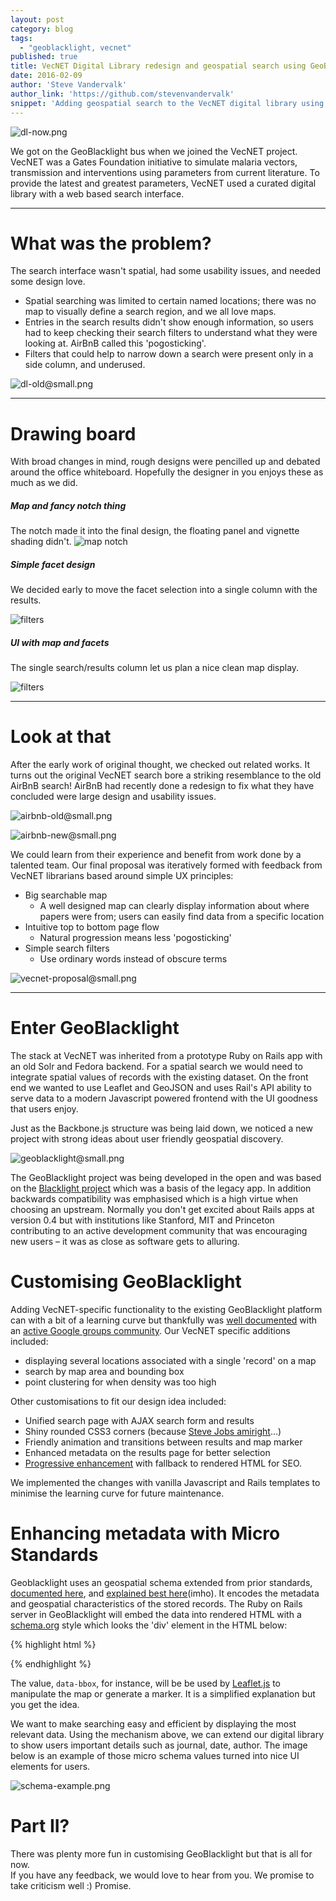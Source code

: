 ```yaml
---
layout: post
category: blog
tags:
  - "geoblacklight, vecnet"
published: true
title: VecNET Digital Library redesign and geospatial search using GeoBlacklight
date: 2016-02-09
author: 'Steve Vandervalk'
author_link: 'https://github.com/stevenvandervalk'
snippet: 'Adding geospatial search to the VecNET digital library using GeoBlacklight.'
---
```

![dl-now.png](../images/dl-new-map-fiddled@splash@1600.png)

We got on the GeoBlacklight bus when we joined the VecNET project.  VecNET was a Gates Foundation initiative to simulate malaria vectors, transmission and interventions using parameters from current literature.  To provide the latest and greatest parameters, VecNET used a curated digital library with a web based search interface.

---
# What was the problem?

The search interface wasn't spatial, had some usability issues, and needed some design love.

  - Spatial searching was limited to certain named locations; there was no map to visually define a search region, and we all love maps.
  - Entries in the search results didn't show enough information, so users had to keep checking their search filters to understand what they were looking at.  AirBnB called this 'pogosticking'.
  - Filters that could help to narrow down a search were present only in a side column, and underused.


![dl-old@small.png](../images/dl-old@small.png)

---
# Drawing board
With broad changes in mind, rough designs were pencilled up and debated around the office whiteboard.  Hopefully the designer in you enjoys these as much as we did.

##### Map and fancy notch thing

The notch made it into the final design, the floating panel and vignette shading didn't.
![map notch](../images/sketches/map-notch@small.png)

##### Simple facet design

We decided early to move the facet selection into a single column with the results.

![filters](../images/sketches/facets@small.png)

##### UI with map and facets

The single search/results column let us plan a nice clean map display.

![filters](../images/sketches/ui@small.png)

---
# Look at that
After the early work of original thought, we checked out related works. It turns out the original VecNET search bore a striking resemblance to the old AirBnB search!  AirBnB had recently done a redesign to fix what they have concluded were large design and usability issues.

![airbnb-old@small.png](../images/airbnb-old@small.png)

![airbnb-new@small.png](../images/airbnb-new@small.png)

We could learn from their experience and benefit from work done by a talented team.
Our final proposal was iteratively formed with feedback from VecNET librarians based around simple UX principles:

 - Big searchable map
    - A well designed map can clearly display information about where papers were from; users can easily find data from a specific location
 - Intuitive top to bottom page flow
    - Natural progression means less 'pogosticking'
 - Simple search filters
    - Use ordinary words instead of obscure terms



![vecnet-proposal@small.png](../images/vecnet-proposal@small.png)

---

# Enter GeoBlacklight
The stack at VecNET was inherited from a prototype Ruby on Rails app with an old Solr and Fedora backend.  For a spatial search we would need to integrate spatial values of records with the existing dataset.  On the front end we wanted to use Leaflet and GeoJSON and uses Rail's API ability to serve data to a modern Javascript powered frontend with the UI goodness that users enjoy.

Just as the Backbone.js structure was being laid down, we noticed a new project with strong ideas about user friendly geospatial discovery.

![geoblacklight@small.png](../images/geoblacklight@small.png)

The GeoBlacklight project was being developed in the open and was based on the [Blacklight project](http://projectblacklight.org/) which was a basis of the legacy app.  In addition backwards compatibility was emphasised which is a high virtue when choosing an upstream.
Normally you don't get excited about Rails apps at version 0.4 but with institutions like Stanford, MIT and Princeton contributing to an active development community that was encouraging new users – it was as close as software gets to alluring.


# Customising GeoBlacklight
Adding VecNET-specific functionality to the existing GeoBlacklight platform can with a bit of a learning curve but thankfully was [well documented](http://geoblacklight.org/tutorials.html) with an [active Google groups community](https://groups.google.com/forum/#!forum/geoblacklight-working-group).
Our VecNET specific additions included:

  - displaying several locations associated with a single 'record' on a map
  - search by map area and bounding box
  - point clustering for when density was too high

Other customisations to fit our design idea included:

  - Unified search page with AJAX search form and results
  - Shiny rounded CSS3 corners (because [Steve Jobs amiright](http://www.folklore.org/StoryView.py?story=Round_Rects_Are_Everywhere.txt)...)
  - Friendly animation and transitions between results and map marker
  - Enhanced metadata on the results page for better selection
  - [Progressive enhancement](https://en.wikipedia.org/wiki/Progressive_enhancement) with fallback to rendered HTML for SEO.

We implemented the changes with vanilla Javascript and Rails templates to minimise the learning curve for future maintenance.


# Enhancing metadata with Micro Standards

Geoblacklight uses an geospatial schema extended from prior standards, [documented here](https://github.com/geoblacklight/geoblacklight-schema), and [explained best here](http://journal.code4lib.org/articles/9710)(imho).  It encodes the metadata and geospatial characteristics of the stored records.  The Ruby on Rails server in GeoBlacklight will embed the data into rendered HTML with a [schema.org](http://schema.org/) style which looks the 'div' element in the HTML below:

{% highlight html %}
<div class="document " itemscope="" itemtype="http://schema.org/Dataset">
<div class="documentHeader row" data-layer-id="urn:arrowsmith.mit.edu:MIT.000932529" data-bbox="-83.5 41.5 -79.0 43.0">
{% endhighlight %}

The value, `data-bbox`, for instance, will be be used by [Leaflet.js](http://leafletjs.com/) to manipulate the map or generate a marker.  It is a simplified explanation but you get the idea.

We want to make searching easy and efficient by displaying the most relevant data. Using the mechanism above, we can extend our digital library to show users important details such as journal, date, author.  The image below is an example of those micro schema values turned into nice UI elements for users.

![schema-example.png](../images/schema-example.png)


# Part II?

There was plenty more fun in customising GeoBlacklight but that is all for now.  
If you have any feedback, we would love to hear from you. We promise to take criticism well :) Promise.
